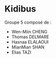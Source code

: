 # Kidibus

Groupe 5 composé de : 
- Wen-Miin CHENG
- Thomas DELMARE
- Hasnaa ELALAOUI
- MianMian SHAN
- Elias TAZI
